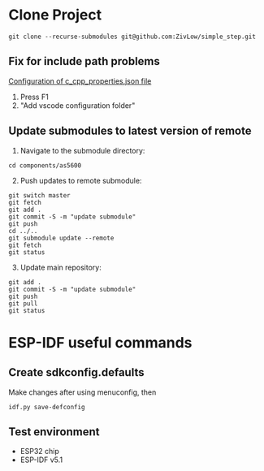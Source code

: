 # Clone Project
```
git clone --recurse-submodules git@github.com:ZivLow/simple_step.git
```

## Fix for include path problems
[Configuration of c_cpp_properties.json file](https://github.com/espressif/vscode-esp-idf-extension/blob/master/docs/C_CPP_CONFIGURATION.md)
1. Press F1
2. "Add vscode configuration folder"

## Update submodules to latest version of remote
1. Navigate to the submodule directory:
```
cd components/as5600
```
2. Push updates to remote submodule:
```
git switch master
git fetch
git add .
git commit -S -m "update submodule"
git push
cd ../..
git submodule update --remote
git fetch
git status
```
3. Update main repository:
```
git add .
git commit -S -m "update submodule"
git push
git pull
git status
```

# ESP-IDF useful commands
## Create sdkconfig.defaults
Make changes after using menuconfig, then
```
idf.py save-defconfig
```

## Test environment
- ESP32 chip
- ESP-IDF v5.1
